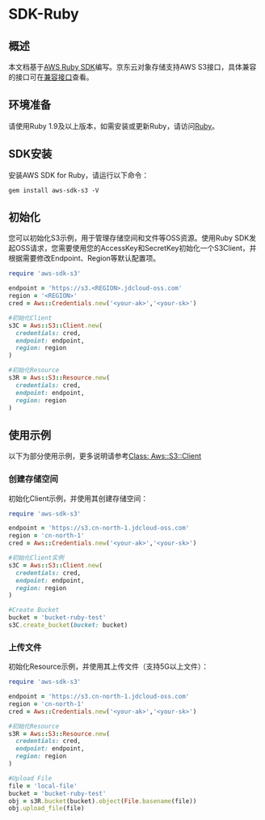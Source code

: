 # SDK-Ruby

## 概述

本文档基于[AWS Ruby SDK](https://docs.aws.amazon.com/zh_cn/sdk-for-ruby/v3/developer-guide/welcome.html)编写。京东云对象存储支持AWS S3接口，具体兼容的接口可在[兼容接口](../Compatibility-API/Compatibility-API-Overview.md)查看。

## 环境准备

请使用Ruby 1.9及以上版本，如需安装或更新Ruby，请访问[Ruby](http://www.ruby-lang.org/en/)。

## SDK安装
安装AWS SDK for Ruby，请运行以下命令：
```
gem install aws-sdk-s3 -V
```

## 初始化

您可以初始化S3示例，用于管理存储空间和文件等OSS资源。使用Ruby SDK发起OSS请求，您需要使用您的AccessKey和SecretKey初始化一个S3Client，并根据需要修改Endpoint、Region等默认配置项。

```Ruby
require 'aws-sdk-s3'

endpoint = 'https://s3.<REGION>.jdcloud-oss.com'
region = '<REGION>'
cred = Aws::Credentials.new('<your-ak>','<your-sk>')

#初始化Client
s3C = Aws::S3::Client.new(
  credentials: cred,
  endpoint: endpoint,
  region: region
)

#初始化Resource
s3R = Aws::S3::Resource.new(
  credentials: cred,
  endpoint: endpoint,
  region: region
)
```

## 使用示例

以下为部分使用示例，更多说明请参考[Class: Aws::S3::Client](https://docs.aws.amazon.com/sdk-for-ruby/v3/api/Aws/S3/Client.html)

### 创建存储空间
初始化Client示例，并使用其创建存储空间：
```Ruby
require 'aws-sdk-s3'

endpoint = 'https://s3.cn-north-1.jdcloud-oss.com'
region = 'cn-north-1'
cred = Aws::Credentials.new('<your-ak>','<your-sk>')

#初始化Client实例
s3C = Aws::S3::Client.new(
  credentials: cred,
  endpoint: endpoint,
  region: region
)

#Create Bucket
bucket = 'bucket-ruby-test'
s3C.create_bucket(bucket: bucket)
```

### 上传文件
初始化Resource示例，并使用其上传文件（支持5G以上文件）：
```Ruby
require 'aws-sdk-s3'

endpoint = 'https://s3.cn-north-1.jdcloud-oss.com'
region = 'cn-north-1'
cred = Aws::Credentials.new('<your-ak>','<your-sk>')

#初始化Resource
s3R = Aws::S3::Resource.new(
  credentials: cred,
  endpoint: endpoint,
  region: region
)

#Upload File
file = 'local-file'
bucket = 'bucket-ruby-test'
obj = s3R.bucket(bucket).object(File.basename(file))
obj.upload_file(file)
```
